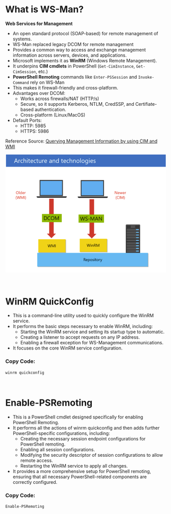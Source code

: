 # What is WS-Man?
**Web Services for Management**
- An open standard protocol (SOAP-based) for remote management of systems.
- WS-Man replaced legacy DCOM for remote management
- Provides a common way to access and exchange management information across servers, devices, and applications.
- Microsoft implements it as **WinRM** (Windows Remote Management).
- It underpins **CIM cmdlets** in PowerShell (`Get-CimInstance`, `Get-CimSession`, etc.)
- **PowerShell Remoting** commands like `Enter-PSSession` and `Invoke-Command` rely on WS-Man
- This makes it firewall-friendly and cross-platform.
- Advantages over DCOM:
    - Works across firewalls/NAT (HTTP/s)
    - Secure, so it supports Kerberos, NTLM, CredSSP, and Certifiate-based authentication.
    - Cross-platform (Linux/MacOS) 
- Default Ports:
    - HTTP: 5985
    - HTTPS: 5986

Reference Source: [Querying Management Information by using CIM and WMI](https://infosec.co.il/querying-information-by-cim-and-wmi/)

![](https://github.com/franco-on-git/Images/blob/main/Scripts-and-Commands/WSMan.png)

<br>

# WinRM QuickConfig


- This is a command-line utility used to quickly configure the WinRM service.
- It performs the basic steps necessary to enable WinRM, including:
    - Starting the WinRM service and setting its startup type to automatic.
    - Creating a listener to accept requests on any IP address.
    - Enabling a firewall exception for WS-Management communications.
- It focuses on the core WinRM service configuration.

### Copy Code:
```
winrm quickconfig
```


<br>

# Enable-PSRemoting

- This is a PowerShell cmdlet designed specifically for enabling PowerShell Remoting.
- It performs all the actions of winrm quickconfig and then adds further PowerShell-specific configurations, including:
    - Creating the necessary session endpoint configurations for PowerShell remoting.
    - Enabling all session configurations.
    - Modifying the security descriptor of session configurations to allow remote access.
    - Restarting the WinRM service to apply all changes.
- It provides a more comprehensive setup for PowerShell remoting, ensuring that all necessary PowerShell-related components are correctly configured.

### Copy Code:
```
Enable-PSRemoting
```

